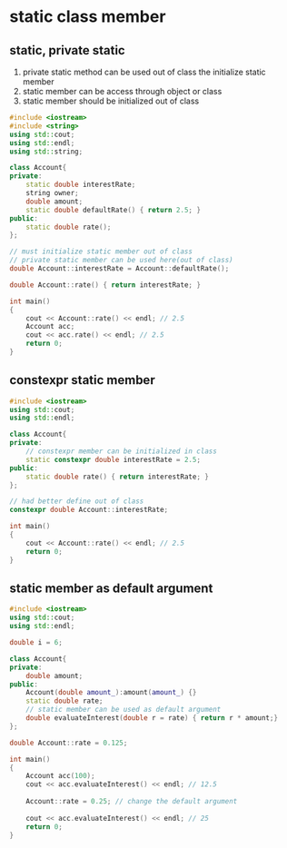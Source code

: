 # static class member
## static, private static
1. private static method can be used out of class the 
initialize static member
2. static member can be access through object or class
3. static member should be initialized out of class
```cpp
#include <iostream>
#include <string>
using std::cout;
using std::endl;
using std::string;

class Account{
private:
    static double interestRate;
    string owner;
    double amount;
    static double defaultRate() { return 2.5; }
public:
    static double rate();
};

// must initialize static member out of class
// private static member can be used here(out of class)
double Account::interestRate = Account::defaultRate();

double Account::rate() { return interestRate; }

int main()
{
    cout << Account::rate() << endl; // 2.5
    Account acc;
    cout << acc.rate() << endl; // 2.5
    return 0;
}
```

## constexpr static member
```cpp
#include <iostream>
using std::cout;
using std::endl;

class Account{
private:
    // constexpr member can be initialized in class
    static constexpr double interestRate = 2.5;
public:
    static double rate() { return interestRate; }
};

// had better define out of class
constexpr double Account::interestRate;

int main()
{
    cout << Account::rate() << endl; // 2.5
    return 0;
}
```

## static member as default argument
```cpp
#include <iostream>
using std::cout;
using std::endl;

double i = 6;

class Account{
private:
    double amount;
public:
    Account(double amount_):amount(amount_) {}
    static double rate;
    // static member can be used as default argument
    double evaluateInterest(double r = rate) { return r * amount;}
};

double Account::rate = 0.125;

int main()
{
    Account acc(100);
    cout << acc.evaluateInterest() << endl; // 12.5
    
    Account::rate = 0.25; // change the default argument
    
    cout << acc.evaluateInterest() << endl; // 25
    return 0;
}
```